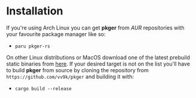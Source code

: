 # Installation

If you're using Arch Linux you can get **pkger** from *AUR* repositories with your favourite package manager like so:
 - `paru pkger-rs`

On other Linux distributions or MacOS download one of the latest prebuild static binaries from
[here](https://github.com/vv9k/pkger/releases). If your desired target is not on the list you'll have to build
**pkger** from source by cloning the repository from `https://github.com/vv9k/pkger` and building it with:
 - `cargo build --release`
